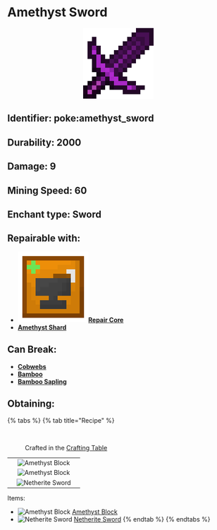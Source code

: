 # Amethyst Sword

<div align="center" data-full-width="false">

<img src="https://github.com/ItsMePok/PFE/blob/wikiAssets/wikiMain/amethyst_sword.png?raw=true" alt="">

</div>

## Identifier: **poke:amethyst\_sword** <a href="#identifier" id="identifier"></a>

## Durability: **2000** <a href="#durability" id="durability"></a>

## Damage: **9** <a href="#damage" id="damage"></a>

## Mining Speed: **60** <a href="#mining-speed" id="mining-speed"></a>

## Enchant type: **Sword** <a href="#enchant-type" id="enchant-type"></a>

## Repairable with:

* <img src="https://github.com/ItsMePok/PFE/blob/wikiAssets/wikiMain/repair_core.png?raw=true" alt="" data-size="line">[**Repair Core**](../../items/cores/repair-core.md)
* <img src="https://minecraft.wiki/images/Amethyst_Shard_JE2_BE1.png?56555" alt="" data-size="line">[**Amethyst Shard**](https://minecraft.wiki/w/Amethyst\_Shard)



## Can Break:

* <img src="https://minecraft.wiki/images/thumb/Cobweb_JE5.png/150px-Cobweb_JE5.png?54818" alt="" data-size="line">[**Cobwebs**](https://minecraft.wiki/w/Cobweb)
* <img src="https://minecraft.wiki/images/thumb/Leafless_Bamboo_JE1_BE2.png/150px-Leafless_Bamboo_JE1_BE2.png?c0e8e" alt="" data-size="line">[**Bamboo**](https://minecraft.wiki/w/Bamboo)
* <img src="https://minecraft.wiki/images/thumb/Bamboo_Shoot_JE1_BE1.png/150px-Bamboo_Shoot_JE1_BE1.png?34e69" alt="" data-size="line">[**Bamboo Sapling**](https://minecraft.wiki/w/Bamboo)

## Obtaining:

{% tabs %}
{% tab title="Recipe" %}
<figure><img src="https://minecraft.wiki/images/thumb/Crafting_Table_JE4_BE3.png/150px-Crafting_Table_JE4_BE3.png?5767f" alt=""><figcaption><p>Crafted in the <a href="https://minecraft.wiki/w/Crafting_Table">Crafting Table</a></p></figcaption></figure>

|     |                                                                                                                                        |     |
| :-: | :------------------------------------------------------------------------------------------------------------------------------------: | :-: |
|     | ![Amethyst Block](https://minecraft.wiki/images/thumb/Block\_of\_Amethyst\_JE3\_BE1.png/150px-Block\_of\_Amethyst\_JE3\_BE1.png?14501) |     |
|     | ![Amethyst Block](https://minecraft.wiki/images/thumb/Block\_of\_Amethyst\_JE3\_BE1.png/150px-Block\_of\_Amethyst\_JE3\_BE1.png?14501) |     |
|     |                         ![Netherite Sword](https://minecraft.wiki/images/Netherite\_Sword\_JE2\_BE2.png?8e866)                         |     |

Items:

* <img src="https://minecraft.wiki/images/thumb/Block_of_Amethyst_JE3_BE1.png/150px-Block_of_Amethyst_JE3_BE1.png?14501" alt="Amethyst Block" data-size="line"> [Amethyst Block](https://minecraft.wiki/w/Block\_of\_Amethyst)
* <img src="https://minecraft.wiki/images/Netherite_Sword_JE2_BE2.png?8e866" alt="Netherite Sword" data-size="line"> [Netherite Sword](https://minecraft.wiki/w/Netherite\_Sword)
{% endtab %}
{% endtabs %}



